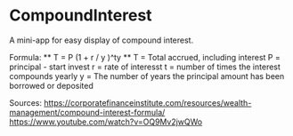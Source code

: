 # CompoundInterest
A mini-app for easy display of compound interest.

Formula: ** T = P (1 + r / y )^ty ** 
T = Total accrued, including interest
P = principal - start invest
r = rate of interesst
t = number of times the interest compounds yearly 
y = The number of years the principal amount has been borrowed or deposited 


Sources:
https://corporatefinanceinstitute.com/resources/wealth-management/compound-interest-formula/
https://www.youtube.com/watch?v=OQ9Mv2jwQWo
